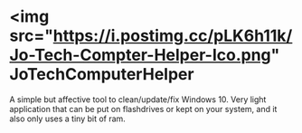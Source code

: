 # <img src="https://i.postimg.cc/pLK6h11k/Jo-Tech-Compter-Helper-Ico.png" JoTechComputerHelper
A simple but affective tool to clean/update/fix Windows 10. Very light application that can be put on flashdrives or kept on your system, and it also only uses a tiny bit of ram.
